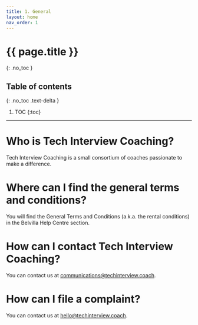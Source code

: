 ```yaml
---
title: 1. General
layout: home
nav_order: 1
---
```


# {{ page.title }}
{: .no_toc }

## Table of contents
{: .no_toc .text-delta }

1. TOC
{:toc}

---

# Who is Tech Interview Coaching?

Tech Interview Coaching is a small consortium of coaches passionate to make a difference.

# Where can I find the general terms and conditions?

You will find the General Terms and Conditions (a.k.a. the rental conditions) in the Belvilla Help Centre section.

# How can I contact Tech Interview Coaching?

You can contact us at communications@techinterview.coach.

# How can I file a complaint?

You can contact us at hello@techinterview.coach.
